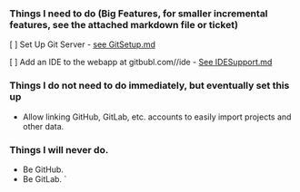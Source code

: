 
### Things I need to do (Big Features, for smaller incremental features, see the attached markdown file or ticket)

[ ] Set Up Git Server - [see GitSetup.md](GitSetup.md)

[ ] Add an IDE to the webapp at gitbubl.com/<username>/ide - [See IDESupport.md](IDESupport.md)

### Things I do not need to do immediately, but eventually set this up
- Allow linking GitHub, GitLab, etc. accounts to easily import projects and other data.

### Things I will never do.
- Be GitHub.
- Be GitLab.
`